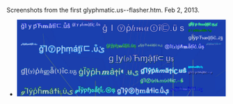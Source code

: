Screenshots from the first glyphmatic.us--flasher.htm.  Feb 2, 2013.


-	![Example Image](../project_images/cover.jpg?raw=true "Example Image")


